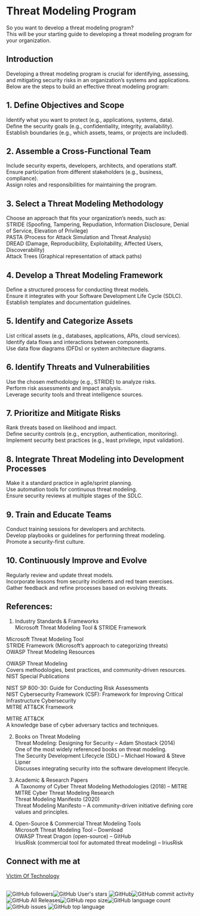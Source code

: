 # Threat Modeling Program
So you want to develop a threat modeling program?</BR>
This will be your starting guide to developing a threat modeling program for your organization. </BR>
## Introduction
Developing a threat modeling program is crucial for identifying, assessing, and mitigating security risks in an organization’s systems and applications. Below are the steps to build an effective threat modeling program:</BR>

## 1. Define Objectives and Scope
Identify what you want to protect (e.g., applications, systems, data).</BR>
Define the security goals (e.g., confidentiality, integrity, availability).</BR>
Establish boundaries (e.g., which assets, teams, or projects are included).</BR>

## 2. Assemble a Cross-Functional Team
Include security experts, developers, architects, and operations staff.</BR>
Ensure participation from different stakeholders (e.g., business, compliance).</BR>
Assign roles and responsibilities for maintaining the program.</BR>

## 3. Select a Threat Modeling Methodology
Choose an approach that fits your organization’s needs, such as:</BR>
STRIDE (Spoofing, Tampering, Repudiation, Information Disclosure, Denial of Service, Elevation of Privilege)</BR>
PASTA (Process for Attack Simulation and Threat Analysis)</BR>
DREAD (Damage, Reproducibility, Exploitability, Affected Users, Discoverability)</BR>
Attack Trees (Graphical representation of attack paths)</BR>

## 4. Develop a Threat Modeling Framework
Define a structured process for conducting threat models.</BR>
Ensure it integrates with your Software Development Life Cycle (SDLC).</BR>
Establish templates and documentation guidelines.</BR>

## 5. Identify and Categorize Assets
List critical assets (e.g., databases, applications, APIs, cloud services).</BR>
Identify data flows and interactions between components.</BR>
Use data flow diagrams (DFDs) or system architecture diagrams.</BR>

## 6. Identify Threats and Vulnerabilities
Use the chosen methodology (e.g., STRIDE) to analyze risks.</BR>
Perform risk assessments and impact analysis.</BR>
Leverage security tools and threat intelligence sources.</BR>

## 7. Prioritize and Mitigate Risks
Rank threats based on likelihood and impact.</BR>
Define security controls (e.g., encryption, authentication, monitoring).</BR>
Implement security best practices (e.g., least privilege, input validation).</BR>

## 8. Integrate Threat Modeling into Development Processes
Make it a standard practice in agile/sprint planning.</BR>
Use automation tools for continuous threat modeling.</BR>
Ensure security reviews at multiple stages of the SDLC.</BR>

## 9. Train and Educate Teams
Conduct training sessions for developers and architects.</BR>
Develop playbooks or guidelines for performing threat modeling.</BR>
Promote a security-first culture.</BR>

## 10. Continuously Improve and Evolve
Regularly review and update threat models. </BR>
Incorporate lessons from security incidents and red team exercises.</BR>
Gather feedback and refine processes based on evolving threats.</BR>

## References:
1. Industry Standards & Frameworks</BR>
Microsoft Threat Modeling Tool & STRIDE Framework</BR>

Microsoft Threat Modeling Tool </BR>
STRIDE Framework (Microsoft’s approach to categorizing threats)</BR>
OWASP Threat Modeling Resources</BR>

OWASP Threat Modeling</BR>
Covers methodologies, best practices, and community-driven resources.</BR>
NIST Special Publications</BR>

NIST SP 800-30: Guide for Conducting Risk Assessments</BR>
NIST Cybersecurity Framework (CSF): Framework for Improving Critical Infrastructure Cybersecurity</BR>
MITRE ATT&CK Framework</BR>

MITRE ATT&CK</BR>
A knowledge base of cyber adversary tactics and techniques.</BR>

2. Books on Threat Modeling</BR>
Threat Modeling: Designing for Security – Adam Shostack (2014)</BR>
One of the most widely referenced books on threat modeling.</BR>
The Security Development Lifecycle (SDL) – Michael Howard & Steve Lipner</BR>
Discusses integrating security into the software development lifecycle.</BR>

3. Academic & Research Papers</BR>
A Taxonomy of Cyber Threat Modeling Methodologies (2018) – MITRE</BR>
MITRE Cyber Threat Modeling Research</BR>
Threat Modeling Manifesto (2020)</BR>
Threat Modeling Manifesto – A community-driven initiative defining core values and principles.</BR>
4. Open-Source & Commercial Threat Modeling Tools</BR>
Microsoft Threat Modeling Tool – Download</BR>
OWASP Threat Dragon (open-source) – GitHub</BR>
IriusRisk (commercial tool for automated threat modeling) – IriusRisk</BR>

## Connect with me at
<A HREF="https://www.victimoftechnology.com">Victim Of Technology<A />
<BR /><BR />

<img alt="GitHub followers" src="https://img.shields.io/github/followers/bvoris?style=social"><img alt="GitHub User's stars" src="https://img.shields.io/github/stars/bvoris?style=social">
<img alt="GitHub" src="https://img.shields.io/github/license/bvoris/threatmodelingprogram"><img alt="GitHub commit activity" src="https://img.shields.io/github/commit-activity/m/bvoris/threatmodelingprogram"><img alt="GitHub All Releases" src="https://img.shields.io/github/downloads/bvoris/threatmodelingprogram/total"><img alt="GitHub repo size" src="https://img.shields.io/github/repo-size/bvoris/threatmodelingprogram"><img alt="GitHub language count" src="https://img.shields.io/github/languages/count/bvoris/threatmodelingprogram"><img alt="GitHub issues" src="https://img.shields.io/github/issues/bvoris/threatmodelingprogram">
<img alt="GitHub top language" src="https://img.shields.io/github/languages/top/bvoris/threatmodelingprogram">




